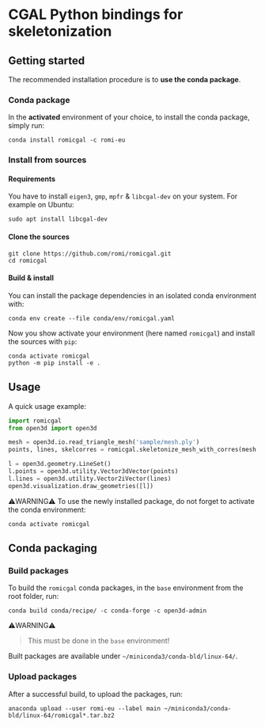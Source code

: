 # CGAL Python bindings for skeletonization

## Getting started

The recommended installation procedure is to **use the conda package**.

### Conda package

In the **activated** environment of your choice, to install the conda package, simply run:

```shell
conda install romicgal -c romi-eu
```

### Install from sources

#### Requirements

You have to install `eigen3`, `gmp`, `mpfr` &  `libcgal-dev` on your system. For example on Ubuntu:

```shell
sudo apt install libcgal-dev
```

#### Clone the sources

```shell
git clone https://github.com/romi/romicgal.git
cd romicgal
```

#### Build & install

You can install the package dependencies in an isolated conda environment with:

```shell
conda env create --file conda/env/romicgal.yaml
```

Now you show activate your environment (here named `romicgal`) and install the sources with `pip`:

```shell
conda activate romicgal
python -m pip install -e .
```

## Usage

A quick usage example:
```python
import romicgal
from open3d import open3d

mesh = open3d.io.read_triangle_mesh('sample/mesh.ply')
points, lines, skelcorres = romicgal.skeletonize_mesh_with_corres(mesh.vertices, mesh.triangles)

l = open3d.geometry.LineSet()
l.points = open3d.utility.Vector3dVector(points)
l.lines = open3d.utility.Vector2iVector(lines)
open3d.visualization.draw_geometries([l])
```

:warning:WARNING:warning:
To use the newly installed package, do not forget to activate the conda environment:

```shell
conda activate romicgal
```

## Conda packaging

### Build packages

To build the `romicgal` conda packages, in the `base` environment from the root folder, run:

```shell
conda build conda/recipe/ -c conda-forge -c open3d-admin
```

:warning:WARNING:warning:
> This must be done in the `base` environment!

Built packages are available under `~/miniconda3/conda-bld/linux-64/`.

### Upload packages

After a successful build, to upload the packages, run:

```shell
anaconda upload --user romi-eu --label main ~/miniconda3/conda-bld/linux-64/romicgal*.tar.bz2
```